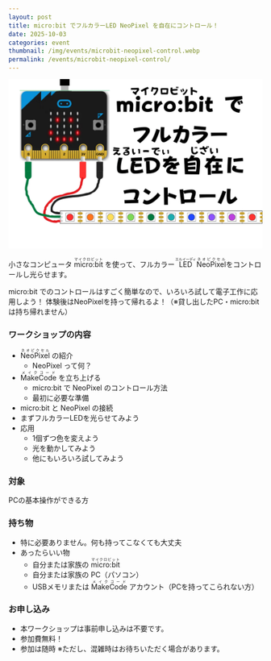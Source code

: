 ```yaml
---
layout: post
title: micro:bit でフルカラーLED NeoPixel を自在にコントロール！
date: 2025-10-03
categories: event
thumbnail: /img/events/microbit-neopixel-control.webp
permalink: /events/microbit-neopixel-control/
---
```


<img class='w-full pb-8' src='/img/events/microbit-neopixel-control.webp' alt='micro:bit でフルカラーLED ネオピクセル（NeoPixel）を自在にコントロール'>

小さなコンピュータ <ruby>micro:bit<rt>マイクロビット</rt></ruby> を使って、フルカラー <ruby>LED<rt>エルイーディ</rt></ruby> <ruby>NeoPixel<rt>ネオピクセル</rt></ruby>をコントロールし光らせます。

micro:bit でのコントロールはすごく簡単なので、いろいろ試して電子工作に応用しよう！
体験後はNeoPixelを持って帰れるよ！（※貸し出したPC・micro:bit は持ち帰れません）

### ワークショップの内容
- <ruby>NeoPixel<rt>ネオピクセル</rt></ruby> の紹介
  - NeoPixel って何？
- <ruby>MakeCode<rt>メイクコード</rt></ruby> を立ち上げる
  - micro:bit で NeoPixel のコントロール方法
  - 最初に必要な準備
- micro:bit と NeoPixel の接続
- まずフルカラーLEDを光らせてみよう
- 応用
  - 1個ずつ色を変えよう
  - 光を動かしてみよう
  - 他にもいろいろ試してみよう

### 対象
PCの基本操作ができる方

### 持ち物
- 特に必要ありません。何も持ってこなくても大丈夫
- あったらいい物
  - 自分または家族の <ruby>micro:bit<rt>マイクロビット</rt></ruby>
  - 自分または家族の PC（パソコン）
  - USBメモリまたは <ruby>MakeCode<rt>メイクコード</rt></ruby> アカウント（PCを持ってこられない方）

### お申し込み
- 本ワークショップは事前申し込みは不要です。
- 参加費無料！
- 参加は随時
  ※ただし、混雑時はお待ちいただく場合があります。
